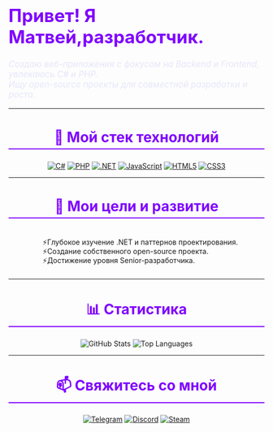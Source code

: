 <h1 style="font-size: 2.5em; font-weight: bold; color: #7F00FF;">
    Привет! Я Матвей,разработчик.
  </h1>

  <p style="font-style: italic; font-size: 1.2em; color: #E6E6FA;">
    Создаю веб-приложения с фокусом на Backend и Frontend, увлекаюсь C# и PHP.<br>
    Ищу open-source проекты для совместной разработки и роста.
  </p>
</div>

---

<div align="center">
  <h2 style="font-size: 2em; color: #7F00FF; border-bottom: 2px solid #7F00FF; padding-bottom: 5px;">
    🚀 Мой стек технологий
  </h2>

  <p>
    <a href="https://learn.microsoft.com/ru-ru/dotnet/csharp/"><img src="https://img.shields.io/badge/-C%23-239120?style=for-the-badge&logo=c-sharp&logoColor=white" alt="C#"></a>
    <a href="https://www.php.net/"><img src="https://img.shields.io/badge/-PHP-777BB4?style=for-the-badge&logo=php&logoColor=white" alt="PHP"></a>
    <a href="#"><img src="https://img.shields.io/badge/-.NET-512BD4?style=for-the-badge&logo=dotnet&logoColor=white" alt=".NET"></a>
    <a href="#"><img src="https://img.shields.io/badge/-JavaScript-F7DF1E?style=for-the-badge&logo=javascript&logoColor=black" alt="JavaScript"></a>
    <a href="#"><img src="https://img.shields.io/badge/-HTML5-E34F26?style=for-the-badge&logo=html5&logoColor=white" alt="HTML5"></a>
    <a href="#"><img src="https://img.shields.io/badge/-CSS3-1572B6?style=for-the-badge&logo=css3&logoColor=white" alt="CSS3"></a>
  </p>
</div>

---

<div align="center">
  <h2 style="font-size: 2em; color: #7F00FF; border-bottom: 2px solid #7F00FF; padding-bottom: 5px;">
    🌱 Мои цели и развитие
  </h2>

  <ul style="list-style-type: '⚡️'; text-align: left; display: inline-block;">
    <li>Глубокое изучение .NET и паттернов проектирования.</li>
    <li>Создание собственного open-source проекта.</li>
    <li>Достижение уровня Senior-разработчика.</li>
  </ul>
</div>

---

<div align="center">
  <h2 style="font-size: 2em; color: #7F00FF; border-bottom: 2px solid #7F00FF; padding-bottom: 5px;">
    📊 Статистика
  </h2>

  <p>
    <img src="https://github-readme-stats.vercel.app/api?username=4erniy-losos&show_icons=true&theme=dracula&rank_icon=github" alt="GitHub Stats">
    <img src="https://github-readme-stats.vercel.app/api/top-langs/?username=4ERNIY-LOSOS&layout=compact&theme=dracula" alt="Top Languages"> 
  </p>
</div>

---

<div align="center">
  <h2 style="font-size: 2em; color: #7F00FF; border-bottom: 2px solid #7F00FF; padding-bottom: 5px;">
    📫 Свяжитесь со мной
  </h2>

  <p>
    <a href="https://t.me/SK_MY_dick_gde_svaga"><img src="https://img.shields.io/badge/-Telegram-0088CC?style=for-the-badge&logo=telegram&logoColor=white" alt="Telegram"></a>
    <a href="https://discord.com/users/907258727709683792"><img src="https://img.shields.io/badge/-Discord-5865F2?style=for-the-badge&logo=discord&logoColor=white" alt="Discord"></a>
    <a href="https://steamcommunity.com/id/hitler371/"><img src="https://img.shields.io/badge/-Steam-000000?style=for-the-badge&logo=steam&logoColor=white" alt="Steam"></a>
  </p>
</div>

